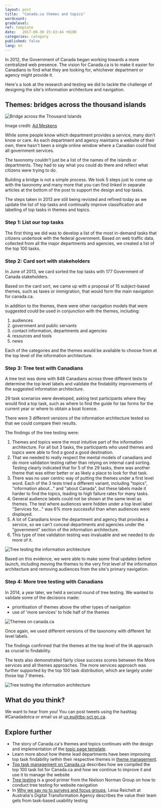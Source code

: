 ```yaml
---
layout: post
title:  "Canada.ca themes and topics"
wordcount: 
gradelevel: 
ref: template
date:   2017-08-30 15:43:44 +0100
categories: category
published: false
lang: en
---
```


In 2012, the Government of Canada began working towards a more centralized web presence. The vision for Canada.ca is to make it easier for Canadians to find what they are looking for, whichever department or agency might provide it. 

Here's a look at the research and testing we did to tackle the challenge of designing the site's information architecture and navigation.

## Themes: bridges across the thousand islands

<img class="img-responsive" alt="Bridge across the Thousand Islands" src="/images/thousand-islands-bridge_600x400.jpg">

Image credit: [Ad Meskens](https://commons.wikimedia.org/wiki/User:Ad_Meskens)

While some people know which department provides a service, many don’t know or care. As each department and agency maintains a website of their own, there hasn't been a single online window where a Canadian could find all government services.

The taxonomy couldn't just be a list of the names of the islands or departments. They had to say what you could do there and reflect what citizens were trying to do.

Building a bridge is not a simple process. We took 5 steps just to come up with the taxonomy and many more that you can find linked in separate articles at the bottom of the post to support the design and top tasks. 

The steps taken in 2013 are still being revisted and refined today as we update the list of top tasks and continually improve classification and labelling of top tasks in themes and topics.

### Step 1: List our top tasks

The first thing we did was to develop a list of the most in-demand tasks that citizens undertook with the federal government. Based on web traffic data, collected from all the major departments and agencies, we created a list of the top 100 tasks.

### Step 2: Card sort with stakeholders

In June of 2013, we card sorted the top tasks with 177 Government of Canada stakeholders.

Based on the card sort, we came up with a proposal of 15 subject-based themes, such as taxes or immigration, that would form the main navigation for canada.ca.

In addition to the themes, there were other navigation models that were suggested could be used in conjunction with the themes, including:
1) audiences
2) government and public servants
3) contact information, departments and agencies
4) resources and tools
5) news 

Each of the categories and the themes would be available to choose from at the top level of the information architecture.

### Step 3: Tree test with Canadians

A tree test was done with 848 Canadians across three different tests to determine the top level labels and validate the findability improvements of the suggested information architecture.

29 task scenarios were developed, asking test participants where they would find a top task, such as where to find the guide for tax forms for the current year or where to obtain a boat licence.

There were 3 different versions of the information architecture tested so that we could compare their results.

The findings of the tree testing were:
1) Themes and topics were the most intuitive part of the information architecture. For all but 3 tasks, the participants who used themes and topics were able to find a good a good destination.
2) That we needed to really respect the mental models of canadians and do more validation testing rather than relying on internal card sorting. Testing clearly indicated that for 5 of the 29 tasks, there was another theme that was either better or as likely a place to look for that task.
3) There was no user centric way of putting the themes under a first level word. Each of the 3 tests tried a different variant, including "topics", "information about..." and "about Canada", but these labels made it harder to find the topics, leading to high failure rates for many tasks.
4) General audience labels could not be shown at the same level as themes. The test where audiences were hidden under a top level label "Services for..." was 6% more successful than when audiences were displayed.
5) A lot of Canadians know the department and agency that provides a service, so we can't conceal departments and agencies under the "government" section of the information architecture.
6) This type of tree validation testing was invaluable and we needed to do more of it. 

<img class="img-responsive" alt="Tree testing the information architecture" src="/images/Tree_test_results_2013.JPG">

Based on this evidence, we were able to make some final updates before launch, including moving the themes to the very first level of the information architecture and removing audiences from the site's primary navigation.

### Step 4: More tree testing with Canadians

In 2014, a year later, we held a second round of tree testing. We wanted to validate some of the decisions made:
- prioritisation of themes above the other types of navigation 
- use of 'more services' to hide half of the themes

<img class="img-responsive" alt="Themes on canada.ca" src="/images/themes_1000x457.jpg">

Once again, we used different versions of the taxonomy with different 1st level labels.

The findings confirmed that the themes at the top level of the IA approach as crucial to findability. 

The tests also demonstrated fairly close success scores between the More services and all themes approaches. The more services approach was further supported by the top 100 task distribution, which are largely under those top 7 themes.

<img class="img-responsive" alt="Tree testing the information architecture" src="/images/Tree_test_results_2014.JPG">

## What do you think?

We want to hear from you! You can post tweets using the hashtag #Canadadotca or email us at ux.eu@tbs-sct.gc.ca.

## Explore further

* The story of Canada.ca's themes and topics continues with the design and implementation of the [topic page template]().
* Learn more about how theme lead departments have been improving top task findability iwthin their respective themes in [theme management]().
* [Top task management on Canada.ca]() describes how we compiled the top 100 task list for Canada.ca and how we continue to improve it and use it to manage the website
* [Tree testing](https://www.nngroup.com/articles/tree-testing/) is a good primer from the Nielson Norman Group on how to conduct tree testing for website navigation
* In [Why we say no to surveys and focus groups](https://www.dta.gov.au/blog/surveys-and-focus-groups/), Leisa Reichelt at Australia's Digital Transformation Agency describes the value their team gets from task-based usability testing
